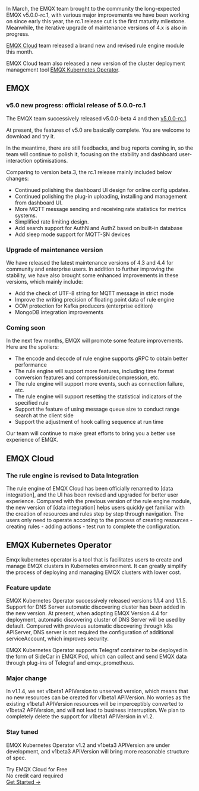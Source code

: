 In March, the EMQX team brought to the community the long-expected EMQX v5.0.0-rc.1, with various major improvements we have been working on since early this year, the rc.1 release cut is the first maturity milestone. Meanwhile, the iterative upgrade of maintenance versions of 4.x is also in progress.

[EMQX Cloud](https://www.emqx.com/en/cloud) team released a brand new and revised rule engine module this month. 

EMQX Cloud team also released a new version of the cluster deployment management tool [EMQX Kubernetes Operator](https://www.emqx.com/en/emqx-kubernetes-operator).

## EMQX

### v5.0 new progress: official release of 5.0.0-rc.1

The EMQX team successively released v5.0.0-beta 4 and then [v5.0.0-rc.1](https://github.com/emqx/emqx/releases/tag/v5.0.0-rc.1). 

At present, the features of v5.0 are basically complete. You are welcome to download and try it. 

In the meantime, there are still feedbacks, and bug reports coming in, so the team will continue to polish it, focusing on the stability and dashboard user-interaction optimisations.

Comparing to version beta.3, the rc.1 release mainly included below changes:

- Continued polishing the dashboard UI design for online config updates.
- Continued polishing the plug-in uploading, installing and management from dashboard UI.
- More MQTT message sending and receiving rate statistics for metrics systems.
- Simplified rate limiting design.
- Add search support for AuthN and AuthZ based on built-in database
- Add sleep mode support for MQTT-SN devices

### Upgrade of maintenance version

We have released the latest maintenance versions of 4.3 and 4.4 for community and enterprise users. In addition to further improving the stability, we have also brought some enhanced improvements in these versions, which mainly include:

- Add the check of UTF-8 string for MQTT message in strict mode
- Improve the writing precision of floating point data of rule engine
- OOM protection for Kafka producers (enterprise edition)
- MongoDB integration improvements

### Coming soon

In the next few months, EMQX will promote some feature improvements. Here are the spoilers:

- The encode and decode of rule engine supports gRPC to obtain better performance
- The rule engine will support more features, including time format conversion features and compression/decompression, etc.
- The rule engine will support more events, such as connection failure, etc.
- The rule engine will support resetting the statistical indicators of the specified rule
- Support the feature of using message queue size to conduct range search at the client side
- Support the adjustment of hook calling sequence at run time

Our team will continue to make great efforts to bring you a better use experience of EMQX.

## EMQX Cloud

### The rule engine is revised to Data Integration

The rule engine of EMQX Cloud has been officially renamed to [data integration], and the UI has been revised and upgraded for better user experience. Compared with the previous version of the rule engine module, the new version of [data integration] helps users quickly get familiar with the creation of resources and rules step by step through navigation. The users only need to operate according to the process of creating resources - creating rules - adding actions - test run to complete the configuration.

## EMQX Kubernetes Operator

Emqx kubernetes operator is a tool that is facilitates users to create and manage EMQX clusters in Kubernetes environment. It can greatly simplify the process of deploying and managing EMQX clusters with lower cost.

### Feature update

EMQX Kubernetes Operator successively released versions 1.1.4 and 1.1.5. Support for DNS Server automatic discovering cluster has been added in the new version. At present, when adopting EMQX Version 4.4 for deployment, automatic discovering cluster of DNS Server will be used by default. Compared with previous automatic discovering through k8s APIServer, DNS server is not required the configuration of additional serviceAccount, which improves security.

EMQX Kubernetes Operator supports Telegraf container to be deployed in the form of SideCar in EMQX Pod, which can collect and send EMQX data through plug-ins of Telegraf and emqx_prometheus.

### Major change

In v1.1.4, we set v1beta1 APIVersion to unserved version, which means that no new resources can be  created for v1beta1 APIVersion. No worries as the existing v1beta1 APIVersion resources will be imperceptibly converted to v1beta2 APIVersion, and will not lead to business interruption. We plan to completely delete the support for v1beta1 APIVersion in v1.2.

### Stay tuned

EMQX Kubernetes Operator v1.2 and v1beta3 APIVersion are under development, and v1beta3 APIVersion will bring more reasonable structure of spec.


<section class="promotion">
    <div>
        Try EMQX Cloud for Free
        <div class="is-size-14 is-text-normal has-text-weight-normal">No credit card required</div>
    </div>
    <a href="https://www.emqx.com/en/signup?continue=https://cloud-intl.emqx.com/console/deployments/0?oper=new" class="button is-gradient px-5">Get Started →</a >
</section>

